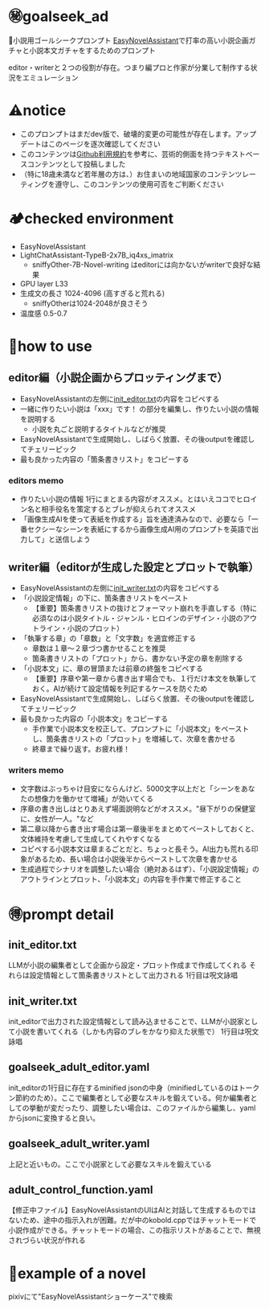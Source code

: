 # ㊙goalseek_ad
🔞小説用ゴールシークプロンプト
[EasyNovelAssistant](https://github.com/Zuntan03/EasyNovelAssistant)で打率の高い小説企画ガチャと小説本文ガチャをするためのプロンプト

editor・writerと２つの役割が存在。つまり編プロと作家が分業して制作する状況をエミュレーション

# ⚠notice
- このプロンプトはまだdev版で、破壊的変更の可能性が存在します。アップデートはこのページを逐次確認してください
- このコンテンツは[Github利用規約](https://docs.github.com/ja/site-policy/acceptable-use-policies/github-sexually-obscene-content)を参考に、芸術的側面を持つテキストベースコンテンツとして投稿しました
- （特に18歳未満など若年層の方は、）お住まいの地域国家のコンテンツレーティングを遵守し、このコンテンツの使用可否をご判断ください

# 🏕checked environment
- EasyNovelAssistant
- LightChatAssistant-TypeB-2x7B_iq4xs_imatrix
  - sniffyOther-7B-Novel-writing はeditorには向かないがwriterで良好な結果
- GPU layer L33
- 生成文の長さ 1024-4096 (高すぎると荒れる)
  + sniffyOtherは1024-2048が良さそう
- 温度感 0.5-0.7

# 🚮how to use
## editor編（小説企画からプロッティングまで）
- EasyNovelAssistantの左側に[init_editor.txt](https://github.com/kgmkm/goalseek_ad/blob/main/init_editor.txt)の内容をコピペする
- 一緒に作りたい小説は「xxx」です！ の部分を編集し、作りたい小説の情報を説明する
  + 小説を丸ごと説明するタイトルなどが推奨
- EasyNovelAssistantで生成開始し、しばらく放置、その後outputを確認してチェリーピック
- 最も良かった内容の「箇条書きリスト」をコピーする

### editors memo
- 作りたい小説の情報 1行にまとまる内容がオススメ。とはいえココでヒロイン名と相手役名を策定するとブレが抑えられてオススメ
-  「画像生成AIを使って表紙を作成する」旨を通達済みなので、必要なら「一番セクシーなシーンを表紙にするから画像生成AI用のプロンプトを英語で出力して」と送信しよう

## writer編（editorが生成した設定とプロットで執筆）
- EasyNovelAssistantの左側に[init_writer.txt](https://github.com/kgmkm/goalseek_ad/blob/main/init_writer.txt)の内容をコピペする
- 「小説設定情報」の下に、箇条書きリストをペースト
  + 【重要】箇条書きリストの抜けとフォーマット崩れを手直しする（特に必須なのは小説タイトル・ジャンル・ヒロインのデザイン・小説のアウトライン・小説のプロット）
- 「執筆する章」の「章数」と「文字数」を適宜修正する
  + 章数は１章～２章づつ書かせることを推奨
  + 箇条書きリストの「プロット」から、書かない予定の章を削除する
- 「小説本文」に、章の冒頭または前章の終盤をコピペする
  + 【重要】序章や第一章から書き出す場合でも、１行だけ本文を執筆しておく。AIが続けて設定情報を列記するケースを防ぐため
- EasyNovelAssistantで生成開始し、しばらく放置、その後outputを確認してチェリーピック
- 最も良かった内容の「小説本文」をコピーする
  + 手作業で小説本文を校正して、プロンプトに「小説本文」をペーストし、箇条書きリストの「プロット」を増補して、次章を書かせる
  + 終章まで繰り返す。お疲れ様！

### writers memo
- 文字数はぶっちゃけ目安にならんけど、5000文字以上だと「シーンをあなたの想像力を働かせて増補」が効いてくる
- 序章の書き出しはとりあえず場面説明などがオススメ。"昼下がりの保健室に、女性が一人。"など
- 第二章以降から書き出す場合は第一章後半をまとめてペーストしておくと、文体維持を考慮して生成してくれやすくなる
- コピペする小説本文は章まるごとだと、ちょっと長そう。AI出力も荒れる印象があるため、長い場合は小説後半からペーストして次章を書かせる
- 生成過程でシナリオを調整したい場合（絶対あるはず）、「小説設定情報」のアウトラインとプロット、「小説本文」の内容を手作業で修正すること

# 🉐prompt detail
## init_editor.txt
LLMが小説の編集者として企画から設定・プロット作成まで作成してくれる
それらは設定情報として箇条書きリストとして出力される
1行目は呪文詠唱

## init_writer.txt
init_editorで出力された設定情報として読み込ませることで、LLMが小説家として小説を書いてくれる（しかも内容のブレをかなり抑えた状態で）
1行目は呪文詠唱

## goalseek_adult_editor.yaml
init_editorの1行目に存在するminified jsonの中身（minifiedしているのはトークン節約のため）。ここで編集者として必要なスキルを鍛えている。何か編集者としての挙動が変だったり、調整したい場合は、このファイルから編集し、yamlからjsonに変換すると良い。

## goalseek_adult_writer.yaml
上記と近いもの。ここで小説家として必要なスキルを鍛えている

## adult_control_function.yaml
【修正中ファイル】EasyNovelAssistantのUIはAIと対話して生成するものではないため、途中の指示入れが困難。だが中のkobold.cppではチャットモードで小説作成ができる。チャットモードの場合、この指示リストがあることで、無視されづらい状況が作れる

# 📕example of a novel
pixivにて"EasyNovelAssistantショーケース"で検索
